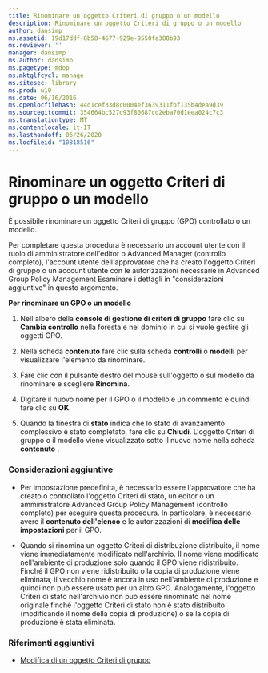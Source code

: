```yaml
---
title: Rinominare un oggetto Criteri di gruppo o un modello
description: Rinominare un oggetto Criteri di gruppo o un modello
author: dansimp
ms.assetid: 19d17ddf-8b58-4677-929e-9550fa388b93
ms.reviewer: ''
manager: dansimp
ms.author: dansimp
ms.pagetype: mdop
ms.mktglfcycl: manage
ms.sitesec: library
ms.prod: w10
ms.date: 06/16/2016
ms.openlocfilehash: 44d1cef33d8c0004ef3639311fbf135b4dea9d39
ms.sourcegitcommit: 354664bc527d93f80687cd2eba70d1eea024c7c3
ms.translationtype: MT
ms.contentlocale: it-IT
ms.lasthandoff: 06/26/2020
ms.locfileid: "10818516"
---
```

# Rinominare un oggetto Criteri di gruppo o un modello


È possibile rinominare un oggetto Criteri di gruppo (GPO) controllato o un modello.

Per completare questa procedura è necessario un account utente con il ruolo di amministratore dell'editor o Advanced Manager (controllo completo), l'account utente dell'approvatore che ha creato l'oggetto Criteri di gruppo o un account utente con le autorizzazioni necessarie in Advanced Group Policy Management Esaminare i dettagli in "considerazioni aggiuntive" in questo argomento.

**Per rinominare un GPO o un modello**

1.  Nell'albero della **console di gestione di criteri di gruppo** fare clic su **Cambia controllo** nella foresta e nel dominio in cui si vuole gestire gli oggetti GPO.

2.  Nella scheda **contenuto** fare clic sulla scheda **controlli** o **modelli** per visualizzare l'elemento da rinominare.

3.  Fare clic con il pulsante destro del mouse sull'oggetto o sul modello da rinominare e scegliere **Rinomina**.

4.  Digitare il nuovo nome per il GPO o il modello e un commento e quindi fare clic su **OK**.

5.  Quando la finestra di **stato** indica che lo stato di avanzamento complessivo è stato completato, fare clic su **Chiudi**. L'oggetto Criteri di gruppo o il modello viene visualizzato sotto il nuovo nome nella scheda **contenuto** .

### Considerazioni aggiuntive

-   Per impostazione predefinita, è necessario essere l'approvatore che ha creato o controllato l'oggetto Criteri di stato, un editor o un amministratore Advanced Group Policy Management (controllo completo) per eseguire questa procedura. In particolare, è necessario avere il **contenuto dell'elenco** e le autorizzazioni di **modifica delle impostazioni** per il GPO.

-   Quando si rinomina un oggetto Criteri di distribuzione distribuito, il nome viene immediatamente modificato nell'archivio. Il nome viene modificato nell'ambiente di produzione solo quando il GPO viene ridistribuito. Finché il GPO non viene ridistribuito o la copia di produzione viene eliminata, il vecchio nome è ancora in uso nell'ambiente di produzione e quindi non può essere usato per un altro GPO. Analogamente, l'oggetto Criteri di stato nell'archivio non può essere rinominato nel nome originale finché l'oggetto Criteri di stato non è stato distribuito (modificando il nome della copia di produzione) o se la copia di produzione è stata eliminata.

### Riferimenti aggiuntivi

-   [Modifica di un oggetto Criteri di gruppo](editing-a-gpo-agpm30ops.md)

 

 





